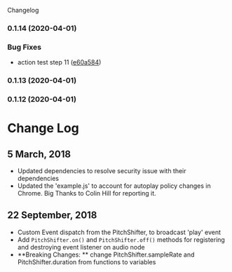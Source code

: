 Changelog
### 0.1.14 (2020-04-01)


### Bug Fixes

* action test step 11 ([e60a584](https://github.com/cutterbl/SoundTouchJS/commit/e60a58445f6a8aae4984e68d6ffde25403065765))

### 0.1.13 (2020-04-01)

### 0.1.12 (2020-04-01)

# Change Log

## 5 March, 2018

- Updated dependencies to resolve security issue with their dependencies
- Updated the 'example.js' to account for autoplay policy changes in Chrome. Big Thanks to Colin Hill for reporting it.

## 22 September, 2018

- Custom Event dispatch from the PitchShifter, to broadcast 'play' event
- Add `PitchShifter.on()` and `PitchShifter.off()` methods for registering and destroying event listener on audio node
- **Breaking Changes: ** change PitchShifter.sampleRate and PitchShifter.duration from functions to variables